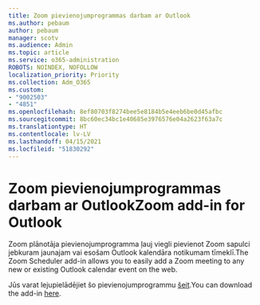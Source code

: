 ```yaml
---
title: Zoom pievienojumprogrammas darbam ar Outlook
ms.author: pebaum
author: pebaum
manager: scotv
ms.audience: Admin
ms.topic: article
ms.service: o365-administration
ROBOTS: NOINDEX, NOFOLLOW
localization_priority: Priority
ms.collection: Adm_O365
ms.custom:
- "9002503"
- "4851"
ms.openlocfilehash: 8ef80703f8274bee5e8184b5e4eeb6be0d45afbc
ms.sourcegitcommit: 8bc60ec34bc1e40685e3976576e04a2623f63a7c
ms.translationtype: HT
ms.contentlocale: lv-LV
ms.lasthandoff: 04/15/2021
ms.locfileid: "51830292"
---
```

# <a name="zoom-add-in-for-outlook"></a><span data-ttu-id="d9d41-102">Zoom pievienojumprogrammas darbam ar Outlook</span><span class="sxs-lookup"><span data-stu-id="d9d41-102">Zoom add-in for Outlook</span></span>

<span data-ttu-id="d9d41-103">Zoom plānotāja pievienojumprogramma ļauj viegli pievienot Zoom sapulci jebkuram jaunajam vai esošam Outlook kalendāra notikumam tīmeklī.</span><span class="sxs-lookup"><span data-stu-id="d9d41-103">The Zoom Scheduler add-in allows you to easily add a Zoom meeting to any new or existing Outlook calendar event on the web.</span></span>

<span data-ttu-id="d9d41-104">Jūs varat lejupielādējiet šo pievienojumprogrammu [šeit](https://go.microsoft.com/fwlink/?linkid=2126413).</span><span class="sxs-lookup"><span data-stu-id="d9d41-104">You can download the add-in [here](https://go.microsoft.com/fwlink/?linkid=2126413).</span></span>
 